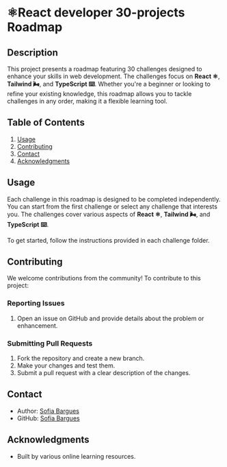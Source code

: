 # ⚛️React developer 30-projects Roadmap 

## Description
This project presents a roadmap featuring 30 challenges designed to enhance your skills in web development. The challenges focus on **React ⚛️**, **Tailwind 🌬️**, and **TypeScript ⌨️**. Whether you're a beginner or looking to refine your existing knowledge, this roadmap allows you to tackle challenges in any order, making it a flexible learning tool.

## Table of Contents
1. [Usage](#usage)
4. [Contributing](#contributing)
6. [Contact](#contact)
7. [Acknowledgments](#acknowledgments)


## Usage
Each challenge in this roadmap is designed to be completed independently. You can start from the first challenge or select any challenge that interests you. The challenges cover various aspects of **React ⚛️**, **Tailwind 🌬️**, and **TypeScript ⌨️**. 

To get started, follow the instructions provided in each challenge folder.


## Contributing
We welcome contributions from the community! To contribute to this project:


### Reporting Issues
1. Open an issue on GitHub and provide details about the problem or enhancement.


### Submitting Pull Requests
1. Fork the repository and create a new branch.
2. Make your changes and test them.
3. Submit a pull request with a clear description of the changes.


## Contact
- Author: [Sofia Bargues](mailto:barguessofia@gmail.com)
- GitHub: [Sofia Bargues](https://github.com/SofiaBargues)

## Acknowledgments
- Built by various online learning resources.
  
